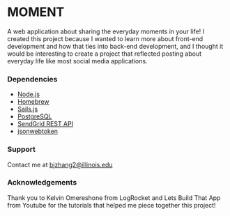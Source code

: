 # MOMENT
A web application about sharing the everyday moments in your life! I created this project because I wanted to learn more about front-end development and how that ties into back-end development, and I thought it would be interesting to create a project that reflected posting about everyday life like most social media applications.

### Dependencies ###
* [Node.js](https://nodejs.org/en/download/)
* [Homebrew](https://brew.sh/)
* [Sails.js](https://sailsjs.com/get-started)
* [PostgreSQL](https://www.postgresql.org/)
* [SendGrid REST API](https://sendgrid.com/docs/for-developers/sending-email/api-getting-started/)
* [jsonwebtoken](https://www.npmjs.com/package/jsonwebtoken)

### Support ###
Contact me at bjzhang2@illinois.edu

### Acknowledgements ###
Thank you to Kelvin Omereshone from LogRocket and Lets Build That App from Youtube for the tutorials that helped me piece together this project!

